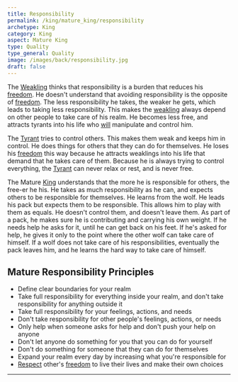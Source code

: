 ```yaml
---
title: Responsibility
permalink: /king/mature_king/responsibility
archetype: King
category: King
aspect: Mature King
type: Quality
type_general: Quality
image: /images/back/responsibility.jpg
draft: false
---
```

   
  
The [Weakling](/king/mature_king/weakling_shadow) thinks that responsibility is a burden that reduces his [freedom](/lover/spirit/jester/freedom). He doesn't understand that avoiding responsibility is the opposite of [freedom](/lover/spirit/jester/freedom). The less responsibility he takes, the weaker he gets, which leads to taking less responsibility. This makes the [weakling](/king/mature_king/weakling_shadow) always depend on other people to take care of his realm. He becomes less free, and attracts tyrants into his life who [will](/warrior/body/athlete/will) manipulate and control him.   
  
The [Tyrant](/king/mature_king/tyrant_shadow) tries to control others. This makes them weak and keeps him in control. He does things for others that they can do for themselves. He loses his [freedom](/lover/spirit/jester/freedom) this way because he attracts weaklings into his life that demand that he takes care of them. Because he is always trying to control everything, the [Tyrant](/king/mature_king/tyrant_shadow) can never relax or rest, and is never free.  
  
The Mature [King](/king/mature_king) understands that the more he is responsible for others, the free-er he his. He takes as much responsibility as he can, and expects others to be responsible for themselves. He learns from the wolf. He leads his pack but expects them to be responsible. This allows him to play with them as equals. He doesn't control them, and doesn't leave them. As part of a pack, he makes sure he is contributing and carrying his own weight. If he needs help he asks for it, until he can get back on his feet. If he's asked for help, he gives it only to the point where the other wolf can take care of himself. If a wolf does not take care of his responsibilities, eventually the pack leaves him, and he learns the hard way to take care of himself.   
  
  
## Mature Responsibility Principles  
- Define clear boundaries for your realm  
- Take full responsibility for everything inside your realm, and don't take responsibility for anything outside it  
- Take full responsibility for your feelings, actions, and needs  
- Don't take responsibility for other people's feelings, actions, or needs  
- Only help when someone asks for help and don't push your help on anyone  
- Don't let anyone do something for you that you can do for yourself  
- Don't do something for someone that they can do for themselves  
- Expand your realm every day by increasing what you're responsible for  
- [Respect](/king/spirit/leader/respect) other's [freedom](/lover/spirit/jester/freedom) to live their lives and make their own choices
---
